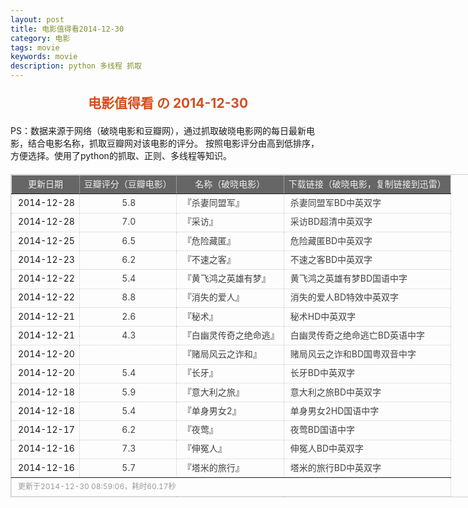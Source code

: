 ```yaml
---
layout: post
title: 电影值得看2014-12-30
category: 电影
tags: movie
keywords: movie 
description: python 多线程 抓取
---
```

<h2 style="text-align:center;color:#D54E21;margin:20px auto">电影值得看 の 2014-12-30</h2>
<div>PS：数据来源于网络（破晓电影和豆瓣网），通过抓取破晓电影网的每日最新电影，结合电影名称，抓取豆瓣网对该电影的评分。
按照电影评分由高到低排序，方便选择。使用了python的抓取、正则、多线程等知识。</div>
<table id="movietb">
	<thead>
		<tr>
			<td min-width="100px">更新日期</td>
			<td min-width="100px">豆瓣评分（豆瓣电影）</td>
			<td min-width="300px">名称（破晓电影）</td>
			<td>下载链接（破晓电影，复制链接到迅雷）</td>
		</tr>
	</thead>
	<tbody>
		<tr>
			<td>2014-12-28</td>
			<td style="color:#FF5138!important;text-align:center;"><a href="http://movie.douban.com/subject/25726142/" target="_blank">5.8</a></td>
			<td>『<a href="http://www.poxiao.com/movie/37912.html" target="_blank">杀妻同盟军</a>』</td>
			<td><a href="ftp://4:4@p13.poxiao.com:8202/[www.poxiao.com破晓电影]杀妻同盟军BD中英双字.rmvb" target="_blank">杀妻同盟军BD中英双字</a></td>
		</tr>
				<tr>
			<td>2014-12-28</td>
			<td style="color:#FF5138!important;text-align:center;"><a href="http://movie.douban.com/subject/23034934/" target="_blank">7.0</a></td>
			<td>『<a href="http://www.poxiao.com/movie/37910.html" target="_blank">采访</a>』</td>
			<td><a href="ftp://3:3@p13.poxiao.com:8202/[www.poxiao.com破晓电影]采访BD超清中英双字.rmvb" target="_blank">采访BD超清中英双字</a></td>
		</tr>
				<tr>
			<td>2014-12-25</td>
			<td style="color:#FF5138!important;text-align:center;"><a href="http://movie.douban.com/subject/4301659/" target="_blank">6.5</a></td>
			<td>『<a href="http://www.poxiao.com/movie/37907.html" target="_blank">危险藏匿</a>』</td>
			<td><a href="ftp://3:3@p13.poxiao.com:8202/[www.poxiao.com破晓电影]危险藏匿BD中英双字.rmvb" target="_blank">危险藏匿BD中英双字</a></td>
		</tr>
				<tr>
			<td>2014-12-23</td>
			<td style="color:#FF5138!important;text-align:center;"><a href="http://movie.douban.com/subject/25721544/" target="_blank">6.2</a></td>
			<td>『<a href="http://www.poxiao.com/movie/37900.html" target="_blank">不速之客</a>』</td>
			<td><a href="ftp://7:7@p13.poxiao.com:8202/[www.poxiao.com破晓电影]不速之客BD中英双字.rmvb" target="_blank">不速之客BD中英双字</a></td>
		</tr>
				<tr>
			<td>2014-12-22</td>
			<td style="color:#FF5138!important;text-align:center;"><a href="http://movie.douban.com/subject/25444447/" target="_blank">5.4</a></td>
			<td>『<a href="http://www.poxiao.com/movie/37901.html" target="_blank">黄飞鸿之英雄有梦</a>』</td>
			<td><a href="ftp://6:6@p13.poxiao.com:8202/[www.poxiao.com破晓电影]黄飞鸿之英雄有梦BD国语中字.rmvb" target="_blank">黄飞鸿之英雄有梦BD国语中字</a></td>
		</tr>
				<tr>
			<td>2014-12-22</td>
			<td style="color:#FF5138!important;text-align:center;"><a href="http://movie.douban.com/subject/21318488/" target="_blank">8.8</a></td>
			<td>『<a href="http://www.poxiao.com/movie/37899.html" target="_blank">消失的爱人</a>』</td>
			<td><a href="ftp://5:5@p13.poxiao.com:8202/[www.poxiao.com破晓电影]消失的爱人BD特效中英双字.rmvb" target="_blank">消失的爱人BD特效中英双字</a></td>
		</tr>
				<tr>
			<td>2014-12-21</td>
			<td style="color:#FF5138!important;text-align:center;"><a href="http://movie.douban.com/subject/25969095/" target="_blank">2.6</a></td>
			<td>『<a href="http://www.poxiao.com/movie/37897.html" target="_blank">秘术</a>』</td>
			<td><a href="ftp://3:3@p13.poxiao.com:8202/[www.poxiao.com破晓电影]秘术HD中英双字.rmvb" target="_blank">秘术HD中英双字</a></td>
		</tr>
				<tr>
			<td>2014-12-21</td>
			<td style="color:#FF5138!important;text-align:center;"><a href="http://movie.douban.com/subject/20253940/" target="_blank">4.3</a></td>
			<td>『<a href="http://www.poxiao.com/movie/37898.html" target="_blank">白幽灵传奇之绝命逃</a>』</td>
			<td><a href="ftp://4:4@p13.poxiao.com:8202/[www.poxiao.com破晓电影]白幽灵传奇之绝命逃亡BD英语中字.rmvb" target="_blank">白幽灵传奇之绝命逃亡BD英语中字</a></td>
		</tr>
				<tr>
			<td>2014-12-20</td>
			<td style="color:#FF5138!important;text-align:center;"><a href="http://movie.douban.com/subject/26285776/" target="_blank"></a></td>
			<td>『<a href="http://www.poxiao.com/movie/37896.html" target="_blank">赌局风云之诈和</a>』</td>
			<td><a href="ftp://2:2@p13.poxiao.com:8202/[www.poxiao.com破晓电影]赌局风云之诈和BD国粤双音中字.mkv" target="_blank">赌局风云之诈和BD国粤双音中字</a></td>
		</tr>
				<tr>
			<td>2014-12-20</td>
			<td style="color:#FF5138!important;text-align:center;"><a href="http://movie.douban.com/subject/25770733/" target="_blank">5.4</a></td>
			<td>『<a href="http://www.poxiao.com/movie/37894.html" target="_blank">长牙</a>』</td>
			<td><a href="ftp://5:5@p27.poxiao.com:8201/[www.poxiao.com破晓电影]长牙BD中英双字.rmvb" target="_blank">长牙BD中英双字</a></td>
		</tr>
				<tr>
			<td>2014-12-18</td>
			<td style="color:#FF5138!important;text-align:center;"><a href="http://movie.douban.com/subject/24706496/" target="_blank">5.9</a></td>
			<td>『<a href="http://www.poxiao.com/movie/37889.html" target="_blank">意大利之旅</a>』</td>
			<td><a href="ftp://5:5@p13.poxiao.com:8202/[www.poxiao.com破晓电影]意大利之旅BD中英双字.rmvb" target="_blank">意大利之旅BD中英双字</a></td>
		</tr>
				<tr>
			<td>2014-12-18</td>
			<td style="color:#FF5138!important;text-align:center;"><a href="http://movie.douban.com/subject/21359619/" target="_blank">5.4</a></td>
			<td>『<a href="http://www.poxiao.com/movie/37890.html" target="_blank">单身男女2</a>』</td>
			<td><a href="ftp://6:6@p13.poxiao.com:8202/[www.poxiao.com破晓电影]单身男女2HD国语中字.rmvb" target="_blank">单身男女2HD国语中字</a></td>
		</tr>
				<tr>
			<td>2014-12-17</td>
			<td style="color:#FF5138!important;text-align:center;"><a href="http://movie.douban.com/subject/19962587/" target="_blank">6.2</a></td>
			<td>『<a href="http://www.poxiao.com/movie/37723.html" target="_blank">夜莺</a>』</td>
			<td><a href="ftp://4:4@p13.poxiao.com:8202/[www.poxiao.com破晓电影]夜莺BD国语中字.rmvb" target="_blank">夜莺BD国语中字</a></td>
		</tr>
				<tr>
			<td>2014-12-16</td>
			<td style="color:#FF5138!important;text-align:center;"><a href="http://movie.douban.com/subject/3012013/" target="_blank">7.3</a></td>
			<td>『<a href="http://www.poxiao.com/movie/37886.html" target="_blank">伸冤人</a>』</td>
			<td><a href="ftp://a:a@dx.dl1234.com:8006/[电影天堂www.dy2018.com]伸冤人BD中英双字.rmvb " target="_blank">伸冤人BD中英双字</a></td>
		</tr>
				<tr>
			<td>2014-12-16</td>
			<td style="color:#FF5138!important;text-align:center;"><a href="http://movie.douban.com/subject/21349801/" target="_blank">5.7</a></td>
			<td>『<a href="http://www.poxiao.com/movie/37441.html" target="_blank">塔米的旅行</a>』</td>
			<td><a href="ftp://2:2@p13.poxiao.com:8202/[www.poxiao.com破晓电影]塔米的旅行BD中英双字.rmvb" target="_blank">塔米的旅行BD中英双字</a></td>
		</tr>
			</tbody>
	<tfoot>
		<tr>
			<td colspan="4">更新于2014-12-30 08:59:06，耗时60.17秒</td>
		</tr>
	</tfoot>
</table>	<style>
	#movietb {width:790px;border:1px #CCCCCC solid;font-size:14px;margin:20px auto;}
	#movietb td {border:1px #CCCCCC dotted;line-height:24px;vertical-align: middle;}
	#movietb a {text-decoration:none;color:#464646; text-shadow:0 1px 0 #F2F2F2;border:0!important}
	#movietb a:hover {text-decoration:underline;color:#D54E21;}
	#movietb tbody tr:hover{background:#CCC}
	#movietb thead {background-color:#666;color:#eee;text-align:center}
	#movietb tbody {text-align:left;}
	#movietb tbody td {padding-left:10px;}
	#movietb tfoot td,.size {padding-left: 10px;font-size:12px;color:#999}
</style>